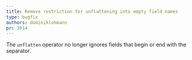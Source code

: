 ```yaml
---
title: Remove restriction for unflattening into empty field names
type: bugfix
authors: dominiklohmann
pr: 3814
---
```


The `unflatten` operator no longer ignores fields that begin or end with the
separator.
